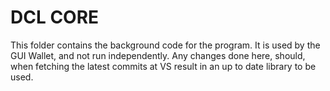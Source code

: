 # DCL CORE
This folder contains the background code for the program. It is used by the GUI Wallet, and not run independently.
Any changes done here, should, when fetching the latest commits at VS result in an up to date library to be used.
